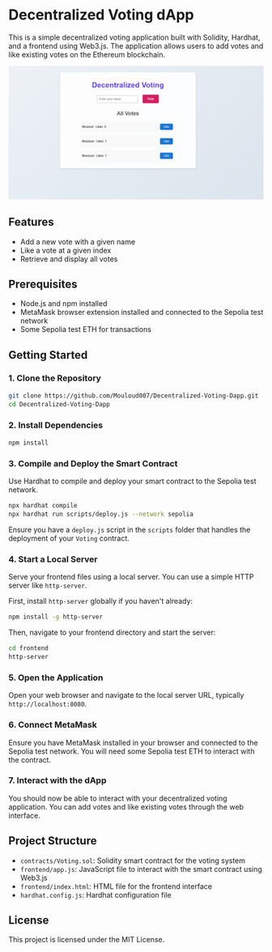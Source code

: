 # Decentralized Voting dApp

This is a simple decentralized voting application built with Solidity, Hardhat, and a frontend using Web3.js. The application allows users to add votes and like existing votes on the Ethereum blockchain.

![Voting dApp Screenshot](https://github.com/Mouloud007/Decentralized-Voting-Dapp-/blob/main/voting%20dapp.png)

## Features

- Add a new vote with a given name
- Like a vote at a given index
- Retrieve and display all votes

## Prerequisites

- Node.js and npm installed
- MetaMask browser extension installed and connected to the Sepolia test network
- Some Sepolia test ETH for transactions

## Getting Started

### 1. Clone the Repository

```sh
git clone https://github.com/Mouloud007/Decentralized-Voting-Dapp.git
cd Decentralized-Voting-Dapp
```

### 2. Install Dependencies

```sh
npm install
```

### 3. Compile and Deploy the Smart Contract

Use Hardhat to compile and deploy your smart contract to the Sepolia test network.

```sh
npx hardhat compile
npx hardhat run scripts/deploy.js --network sepolia
```

Ensure you have a `deploy.js` script in the `scripts` folder that handles the deployment of your `Voting` contract.

### 4. Start a Local Server

Serve your frontend files using a local server. You can use a simple HTTP server like `http-server`.

First, install `http-server` globally if you haven't already:

```sh
npm install -g http-server
```

Then, navigate to your frontend directory and start the server:

```sh
cd frontend
http-server
```

### 5. Open the Application

Open your web browser and navigate to the local server URL, typically `http://localhost:8080`.

### 6. Connect MetaMask

Ensure you have MetaMask installed in your browser and connected to the Sepolia test network. You will need some Sepolia test ETH to interact with the contract.

### 7. Interact with the dApp

You should now be able to interact with your decentralized voting application. You can add votes and like existing votes through the web interface.

## Project Structure

- `contracts/Voting.sol`: Solidity smart contract for the voting system
- `frontend/app.js`: JavaScript file to interact with the smart contract using Web3.js
- `frontend/index.html`: HTML file for the frontend interface
- `hardhat.config.js`: Hardhat configuration file

## License

This project is licensed under the MIT License.

